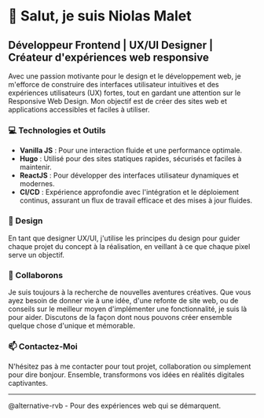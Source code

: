 # 👋 Salut, je suis Niolas Malet

## Développeur Frontend | UX/UI Designer | Créateur d'expériences web responsive

Avec une passion motivante pour le design et le développement web, je m'efforce de construire des interfaces utilisateur intuitives et des expériences utilisateurs (UX) fortes, tout en gardant une attention sur le Responsive Web Design. Mon objectif est de créer des sites web et applications accessibles et faciles à utiliser.

### 💻 Technologies et Outils

- **Vanilla JS** : Pour une interaction fluide et une performance optimale.
- **Hugo** : Utilisé pour des sites statiques rapides, sécurisés et faciles à maintenir.
- **ReactJS** : Pour développer des interfaces utilisateur dynamiques et modernes.
- **CI/CD** : Expérience approfondie avec l'intégration et le déploiement continus, assurant un flux de travail efficace et des mises à jour fluides.

### 🎨 Design

En tant que designer UX/UI, j'utilise les principes du design pour guider chaque projet du concept à la réalisation, en veillant à ce que chaque pixel serve un objectif.

### 🚀 Collaborons

Je suis toujours à la recherche de nouvelles aventures créatives. Que vous ayez besoin de donner vie à une idée, d'une refonte de site web, ou de conseils sur le meilleur moyen d'implémenter une fonctionnalité, je suis là pour aider. Discutons de la façon dont nous pouvons créer ensemble quelque chose d'unique et mémorable.

### 📫 Contactez-Moi

N'hésitez pas à me contacter pour tout projet, collaboration ou simplement pour dire bonjour. Ensemble, transformons vos idées en réalités digitales captivantes.

---

@alternative-rvb - Pour des expériences web qui se démarquent.
